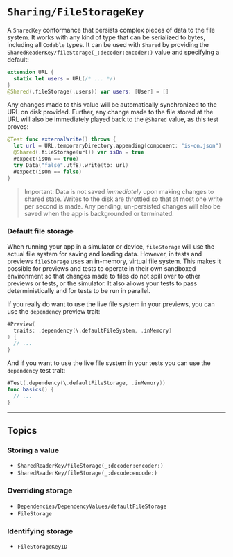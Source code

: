 # ``Sharing/FileStorageKey``

A ``SharedKey`` conformance that persists complex pieces of data to the file system. It works with 
any kind of type that can be serialized to bytes, including all `Codable` types. It can be used
with ``Shared`` by providing the ``SharedReaderKey/fileStorage(_:decoder:encoder:)`` value and
specifying a default:

```swift
extension URL {
  static let users = URL(/* ... */)
}
@Shared(.fileStorage(.users)) var users: [User] = []
```

Any changes made to this value will be automatically synchronized to the URL on disk provided.
Further, any change made to the file stored at the URL will also be immediately played back to
the `@Shared` value, as this test proves:

```swift
@Test func externalWrite() throws {
  let url = URL.temporaryDirectory.appending(component: "is-on.json") 
  @Shared(.fileStorage(url)) var isOn = true
  #expect(isOn == true)  
  try Data("false".utf8).write(to: url)
  #expect(isOn == false)
}
```

> Important: Data is not saved _immediately_ upon making changes to shared state. Writes to the disk
> are throttled so that at most one write per second is made. Any pending, un-persisted changes
> will also be saved when the app is backgrounded or terminated.

### Default file storage

When running your app in a simulator or device, `fileStorage` will use the actual file system for 
saving and loading data. However, in tests and previews `fileStorage` uses an in-memory, virtual
file system. This makes it possible for previews and tests to operate in their own sandboxed 
environment so that changes made to files do not spill over to other previews or tests, or the
simulator. It also allows your tests to pass deterministically and for tests to be run in parallel.

If you really do want to use the live file system in your previews, you can use the `dependency`
preview trait:

```swift
#Preview(
  traits: .dependency(\.defaultFileSystem, .inMemory)
) {
  // ...
}
```

And if you want to use the live file system in your tests you can use the `dependency` test trait:

```swift
#Test(.dependency(\.defaultFileStorage, .inMemory)) 
func basics() {
  // ...
}
```

----

## Topics

### Storing a value

- ``SharedReaderKey/fileStorage(_:decoder:encoder:)``
- ``SharedReaderKey/fileStorage(_:decode:encode:)``

### Overriding storage

- ``Dependencies/DependencyValues/defaultFileStorage``
- ``FileStorage``

### Identifying storage

- ``FileStorageKeyID``
